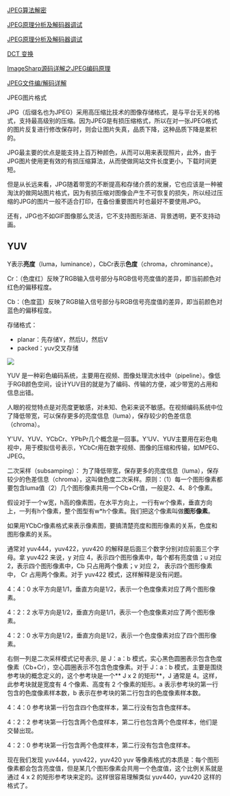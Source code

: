 [JPEG算法解密](https://www.thecodeway.com/?p=69)

[JPEG原理分析及解码器调试](https://blog.csdn.net/yun_hen/article/details/78135122)

[JPEG原理分析及解码器调试](https://blog.csdn.net/weixin_48930931/article/details/125233846?utm_medium=distribute.pc_relevant.none-task-blog-2~default~baidujs_baidulandingword~default-0-125233846-blog-28318715.235^v32^pc_relevant_default_base3&spm=1001.2101.3001.4242.1&utm_relevant_index=3)

[DCT 变换](https://zhuanlan.zhihu.com/p/413252930)

[ImageSharp源码详解之JPEG编码原理](https://www.cnblogs.com/xiaozhangStudent/p/11277068.html)

[JPEG文件编/解码详解](https://blog.csdn.net/lpt19832003/article/details/1713718)

[](https://zhuanlan.zhihu.com/p/521617590)

JPEG图片格式

JPG（后缀名也为JPEG）采用高压缩比技术的图像存储格式，是与平台无关的格式，支持最高级别的压缩。因为JPEG是有损压缩格式，所以在对一张JPEG格式的图片反复进行修改保存时，则会让图片失真，品质下降，这种品质下降是累积的。

JPG最主要的优点是能支持上百万种颜色，从而可以用来表现照片，此外，由于JPG图片使用更有效的有损压缩算法，从而使做网站文件长度更小，下载时间更短。

但是从长远来看，JPG随着带宽的不断提高和存储介质的发展，它也应该是一种被淘汰的做网站图片格式，因为有损压缩对图像会产生不可恢复的损失，所以经过压缩的JPG的图片一般不适合打印，在备份重要图片时也最好不要使用JPG。

还有，JPG也不如GIF图像那么灵活，它不支持图形渐进、背景透明，更不支持动画。


## YUV

Y表示**亮度**（luma，luminance），CbCr表示**色度**（chroma，chrominance）。

Cr：（色度红）反映了RGB输入信号部分与RGB信号亮度值的差异，即当前颜色对红色的偏移程度。

Cb：（色度蓝）反映了RGB输入信号部分与RGB信号亮度值的差异，即当前颜色对蓝色的偏移程度。

存储格式：
- planar：先存储Y，然后U，然后V
- packed：yuv交叉存储

![](https://p1-jj.byteimg.com/tos-cn-i-t2oaga2asx/gold-user-assets/2018/7/18/164ad4cb32de024a~tplv-t2oaga2asx-zoom-in-crop-mark:4536:0:0:0.image)

YUV 是一种彩色编码系统，主要用在视频、图像处理流水线中（pipeline）。像低于RGB颜色空间，设计YUV目的就是为了编码、传输的方便，减少带宽的占用和信息出错。

人眼的视觉特点是对亮度更敏感，对未知、色彩来说不敏感。在视频编码系统中位了降低带宽，可以保存更多的亮度信息（luma），保存较少的色差信息（chroma）。

Y'UV、YUV、YCbCr、YPbPr几个概念是一回事。Y'UV、YUV主要用在彩色电视中，用于模拟信号表示，YCbCr用在数字视频、图像的压缩和传输，如MPEG、JPEG。

二次采样（subsamping）：
为了降低带宽，保存更多的亮度信息（luma），保存较少的色差信息（chroma），这叫做色度二次采样。原则：（1）每一个图形像素都要包含luma值（2）几个图形像素共用一个Cb+Cr值，一般是2、4、8个像素。

假设对于一个w宽，h高的像素图，在水平方向上，一行有w个像素，垂直方向上，一列有h个像素，整个图型有w*h个像素。我们把这个像素叫做**图形像素**。

如果用YCbCr像素格式来表示像素图，要搞清楚亮度和图形像素的关系，色度和图形像素的关系。

通常对 yuv444，yuv422，yuv420 的解释是后面三个数字分别对应前面三个字母。拿 yuv422 来说，y 对应 4，表示四个图形像素中，每个都有亮度值；u 对应 2，表示四个图形像素中，Cb 只占用两个像素；v 对应 2， 表示四个图形像素中， Cr 占用两个像素。对于 yuv422 模式，这样解释是没有问题。

4：4：0 水平方向是1/1，垂直方向是1/2，表示一个色度像素对应了两个图形像素。

4：2：2 水平方向是1/2，垂直方向是1/1，表示一个色度像素对应了两个图形像素。

4：2：0 水平方向是1/2，垂直方向是1/2，表示一个色度像素对应了四个图形像素。

右侧一列是二次采样模式记号表示, 是 J：a：b 模式，实心黑色圆圈表示包含色度像素（Cb+Cr），空心圆圈表示不包含色度像素。对于 J：a：b 模式，主要是围绕参考块的概念定义的，这个参考块是一个** J x 2 的矩形**，J 通常是 4。这样，此参考块就是宽度有 4 个像素、高度有 2 个像素的矩形。a 表示参考块的第一行包含的色度像素样本数，b 表示在参考块的第二行包含的色度像素样本数。

4：4：0 参考块第一行包含四个色度样本，第二行没有包含色度样本。

4：2：2 参考块第一行包含两个色度样本，第二行也包含两个色度样本，他们是交替出现。

4：2：0 参考块第一行包含两个色度样本，第二行没有包含色度样本。

现在我们发现 yuv444，yuv422，yuv420 yuv 等像素格式的本质是：每个图形像素都会包含亮度值，但是某几个图形像素会共用一个色度值，这个比例关系就是通过 4 x 2 的矩形参考块来定的。这样很容易理解类似 yuv440，yuv420 这样的格式了。